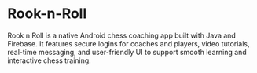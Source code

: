 # Rook-n-Roll
Rook n Roll is a native Android chess coaching app built with Java and Firebase. It features secure logins for coaches and players, video tutorials, real-time messaging, and user-friendly UI to support smooth learning and interactive chess training.
